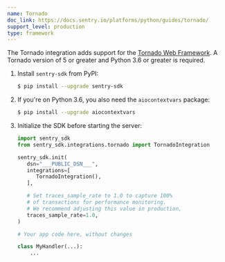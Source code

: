 ```yaml
---
name: Tornado
doc_link: https://docs.sentry.io/platforms/python/guides/tornado/
support_level: production
type: framework
---
```


The Tornado integration adds support for the [Tornado Web
Framework](https://www.tornadoweb.org/). A Tornado version of 5 or greater and
Python 3.6 or greater is required.

1. Install `sentry-sdk` from PyPI:

   ```bash
   $ pip install --upgrade sentry-sdk
   ```

2. If you're on Python 3.6, you also need the `aiocontextvars` package:

   ```bash
   $ pip install --upgrade aiocontextvars
   ```

3. Initialize the SDK before starting the server:

   ```python
   import sentry_sdk
   from sentry_sdk.integrations.tornado import TornadoIntegration

   sentry_sdk.init(
      dsn="___PUBLIC_DSN___",
      integrations=[
         TornadoIntegration(),
      ],

      # Set traces_sample_rate to 1.0 to capture 100%
      # of transactions for performance monitoring.
      # We recommend adjusting this value in production,
      traces_sample_rate=1.0,
   )

   # Your app code here, without changes

   class MyHandler(...):
       ...
   ```

